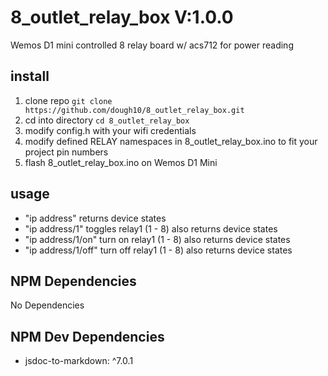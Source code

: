 # 8_outlet_relay_box V:1.0.0

Wemos D1 mini controlled 8 relay board w/ acs712 for power reading

## install

1. clone repo `git clone https://github.com/dough10/8_outlet_relay_box.git`
2. cd into directory `cd 8_outlet_relay_box`
4. modify config.h with your wifi credentials
5. modify defined RELAY namespaces in 8_outlet_relay_box.ino to fit your project pin numbers
6. flash 8_outlet_relay_box.ino on Wemos D1 Mini

## usage

- "ip address" returns device states
- "ip address/1" toggles relay1 (1 - 8) also returns device states
- "ip address/1/on" turn on relay1 (1 - 8) also returns device states
- "ip address/1/off" turn off relay1 (1 - 8) also returns device states

## NPM Dependencies

No Dependencies

## NPM Dev Dependencies

- jsdoc-to-markdown: ^7.0.1
